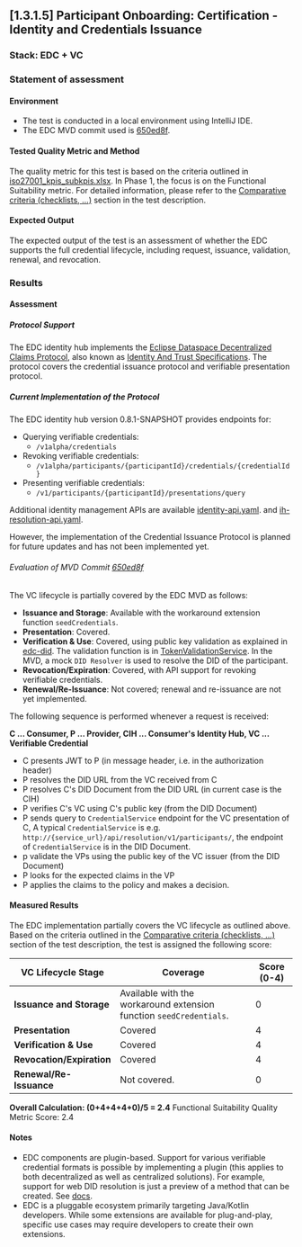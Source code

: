 ## [1.3.1.5] Participant Onboarding: Certification - Identity and Credentials Issuance
### Stack: EDC + VC

### Statement of assessment
#### Environment
- The test is conducted in a local environment using IntelliJ IDE.
- The EDC MVD commit used is [650ed8f](https://github.com/eclipse-edc/MinimumViableDataspace/commit/650ed8fbc4b19e152ef2491d86f5ab3b316a6fec).

#### Tested Quality Metric and Method
The quality metric for this test is based on the criteria outlined in [iso27001_kpis_subkpis.xlsx](../../../../../design_decisions/background_info/iso27001_kpis_subkpis.xlsx). In Phase 1, the focus is on the Functional Suitability metric. For detailed information, please refer to the [Comparative criteria (checklists, ...)](./test.md#comparative-criteria-checklists-) section in the test description.

#### Expected Output
The expected output of the test is an assessment of whether the EDC supports the full credential lifecycle, including request, issuance, validation, renewal, and revocation.

### Results
#### Assessment
##### Protocol Support
The EDC identity hub implements the [Eclipse Dataspace Decentralized Claims Protocol](https://projects.eclipse.org/projects/technology.dataspace-dcp/governance), also known as [Identity And Trust Specifications](https://github.com/eclipse-tractusx/identity-trust). The protocol covers the credential issuance protocol and verifiable presentation protocol.

##### Current Implementation of the Protocol
The EDC identity hub version 0.8.1-SNAPSHOT provides endpoints for:
- Querying verifiable credentials:
  - `/v1alpha/credentials`
- Revoking verifiable credentials:
  - `/v1alpha/participants/{participantId}/credentials/{credentialId}`
- Presenting verifiable credentials:
  - `/v1/participants/{participantId}/presentations/query`

Additional identity management APIs are available [identity-api.yaml](https://github.com/eclipse-edc/IdentityHub/blob/gh-pages/openapi/identity-api/0.8.1-SNAPSHOT/identity-api.yaml).
 and [ih-resolution-api.yaml](https://github.com/eclipse-edc/IdentityHub/blob/gh-pages/openapi/ih-resolution-api/0.8.1-SNAPSHOT/ih-resolution-api.yaml).

However, the implementation of the Credential Issuance Protocol is planned for future updates and has not been implemented yet.

###### Evaluation of MVD Commit [650ed8f](https://github.com/eclipse-edc/MinimumViableDataspace/commit/650ed8fbc4b19e152ef2491d86f5ab3b316a6fec)
The VC lifecycle is partially covered by the EDC MVD as follows:
- **Issuance and Storage**: Available with the workaround extension function `seedCredentials`.
- **Presentation**: Covered.
- **Verification & Use**: Covered, using public key validation as explained in [edc-did](https://github.com/eclipse-edc/Connector/tree/980f10f2ad21368a2dc07cf3654e640aa01e3216/extensions/common/iam/decentralized-identity). The validation function is in [TokenValidationService](https://github.com/eclipse-edc/Connector/blob/980f10f2ad21368a2dc07cf3654e640aa01e3216/docs/developer/decision-records/2023-12-19-token-handling-refactor/README.md#tokenvalidationservice).
In the MVD, a mock `DID Resolver` is used to resolve the DID of the participant.
- **Revocation/Expiration**: Covered, with API support for revoking verifiable credentials.
- **Renewal/Re-Issuance**: Not covered; renewal and re-issuance are not yet implemented.


The following sequence is performed whenever a request is received:

**C ... Consumer, P ... Provider, CIH ... Consumer's Identity Hub, VC ... Verifiable Credential**

- C presents JWT to P (in message header, i.e. in the authorization header)
- P resolves the DID URL from the VC received from C
- P resolves C's DID Document from the DID URL (in current case is the CIH)
- P verifies C's VC using C's public key (from the DID Document)
- P sends query to `CredentialService` endpoint for the VC presentation of C, A typical `CredentialService` is e.g. `http://{service_url}/api/resolution/v1/participants/`, the endpoint of `CredentialService` is in the DID Document.
- p validate the VPs using the public key of the VC issuer (from the DID Document)
- P looks for the expected claims in the VP
- P applies the claims to the policy and makes a decision.

#### Measured Results
The EDC implementation partially covers the VC lifecycle as outlined above.  Based on the criteria outlined in the [Comparative criteria (checklists, ...)](./test.md#comparative-criteria-checklists-) section of the test description, the test is assigned the following score:

| **VC Lifecycle Stage**          | **Coverage**                                                       | **Score (0-4)** |
|---------------------------------|--------------------------------------------------------------------|-----------------|
| **Issuance and Storage**         | Available with the workaround extension function `seedCredentials`. | 0               |
| **Presentation**                 | Covered                                                            | 4               |
| **Verification & Use**           | Covered                                                            | 4               |
| **Revocation/Expiration**        | Covered                                                            | 4               |
| **Renewal/Re-Issuance**          | Not covered.           | 0               |

**Overall Calculation: (0+4+4+4+0)/5 = 2.4**
Functional Suitability Quality Metric Score: 2.4

#### Notes
- EDC components are plugin-based. Support for various verifiable credential formats is possible by implementing a plugin (this applies to both decentralized as well as centralized solutions). For example, support for web DID resolution is just a preview of a method that can be created. See [docs](https://github.com/eclipse-edc/Publications/blob/main/Identity%20Management/DID_EDC.md).
- EDC is a pluggable ecosystem primarily targeting Java/Kotlin developers. While some extensions are available for plug-and-play, specific use cases may require developers to create their own extensions.
